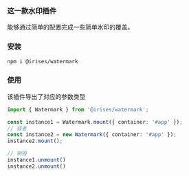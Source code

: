 ### 这一款水印插件

能够通过简单的配置完成一些简单水印的覆盖。



### 安装

```bash
npm i @irises/watermark
```



### 使用

该插件导出了对应的参数类型

```typescript
import { Watermark } from '@irises/watermark';

const instance1 = Watermark.mount({ container: '#app' });
// 或者
const instance2 = new Watermark({ container: '#app' });
instance2.mount();

// 销毁
instance1.unmount()
instance2.unmount()
```


